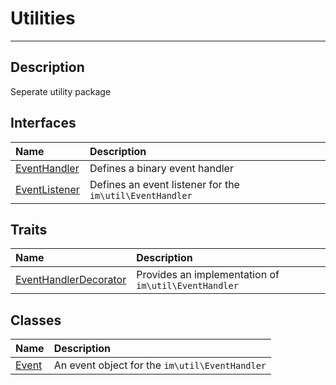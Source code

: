 # Utilities
____

## Description
Seperate utility package

## Interfaces
| Name | Description |
| :--- | :---------- |
| [EventHandler](util-EventHandler.md) | Defines a binary event handler |
| [EventListener](util-EventListener.md) | Defines an event listener for the `im\util\EventHandler` |

## Traits
| Name | Description |
| :--- | :---------- |
| [EventHandlerDecorator](util-EventHandlerDecorator.md) | Provides an implementation of `im\util\EventHandler` |

## Classes
| Name | Description |
| :--- | :---------- |
| [Event](util-Event.md) | An event object for the `im\util\EventHandler` |
